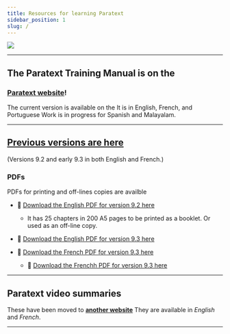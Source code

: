 ```yaml
---
title: Resources for learning Paratext 
sidebar_position: 1
slug: /
---
```


![](pathname:///img/cropped-PT9-web-banner.png)  

----

## The Paratext Training Manual is on the 
### [**Paratext website**](manual.paratext.org)! 
The current version is available on the  It is in English, French, and Portuguese
Work is in progress for Spanish and Malayalam. 

---

## [Previous versions are here](Training-Manual/00-Overview.md) 
(Versions 9.2 and early 9.3 in both English and French.)


### PDFs 
PDFs for printing and off-lines copies are availble
- :book: [Download the English PDF for version 9.2 here](pathname:///img/Ptx-man-en-9.2.pdf)  
  - It has 25 chapters in 200 A5 pages to be printed as a booklet. Or used as an off-line copy.
- :book: [Download the English PDF for version 9.3 here](pathname:///img/Ptx-man-en-9.3.pdf)  
  
- :book: [Download the French PDF for version 9.3 here](pathname:///img/Ptx-man-fr-9.3.pdf)  
  - :book: [Download the Frenchh PDF for version 9.3 here](pathname:///img/Ptx-man-fr-9.3.pdf)  
  
---

## Paratext video summaries
These have been moved to [**another  website**](https://jennibeadle.github.io/paratext-vidsum/) They are available in *English* and *French*.

---
 

